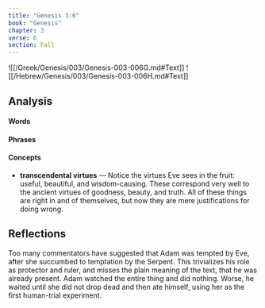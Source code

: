 ```yaml
---
title: "Genesis 3:6"
book: "Genesis"
chapter: 3
verse: 6
section: Fall
---
```

![[/Greek/Genesis/003/Genesis-003-006G.md#Text]]
![[/Hebrew/Genesis/003/Genesis-003-006H.md#Text]]

## Analysis

#### Words

#### Phrases

#### Concepts
- **transcendental virtues** — Notice the virtues Eve sees in the fruit: useful, beautiful, and wisdom-causing.  These correspond very well to the ancient virtues of goodness, beauty, and truth.  All of these things are right in and of themselves, but now they are mere justifications for doing wrong.

## Reflections

Too many commentators have suggested that Adam was tempted by Eve, after she succumbed to temptation by the Serpent.  This trivializes his role as protector and ruler, and misses the plain meaning of the text, that he was already present.  Adam watched the entire thing and did nothing.  Worse, he waited until she did not drop dead and then ate himself, using her as the first human-trial experiment.
